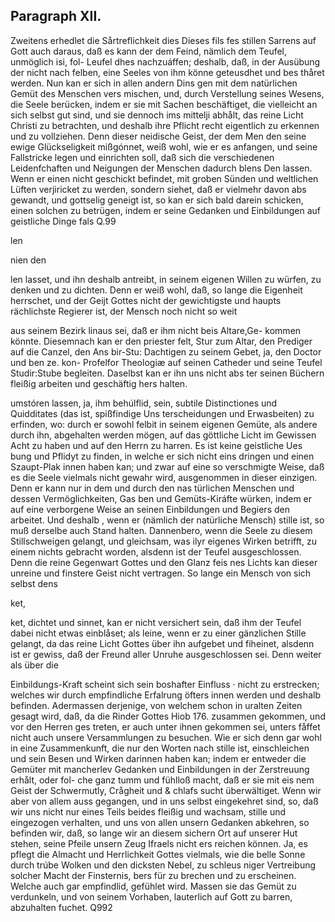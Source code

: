 
<!-- Seite 513 -->
Paragraph XII.
--------------

Zweitens erhedlet die Sårtreflichkeit dies Dieses fils fes stillen Sarrens auf Gott auch daraus, daß es kann der dem Feind, nämlich dem Teufel, unmöglich isi, fol- Leufel dhes nachzuáffen; deshalb, daß, in der Ausübung der nicht nach felben, eine Seeles von ihm könne geteusdhet und bes thåret werden. Nun kan er sich in allen andern Dins gen mit dem natürlichen Gemüt des Menschen vers mischen, und, durch Verstellung seines Wesens, die Seele berücken, indem er sie mit Sachen beschäftiget, die vielleicht an sich selbst gut sind, und sie dennoch ims mittelji abhålt, das reine Licht Christi zu betrachten, und deshalb ihre Pflicht recht eigentlich zu erkennen und zu vollziehen. Denn dieser neidische Geist, der dem Men den seine ewige Glückseligkeit mißgónnet, weiß wohl, wie er es anfangen, und seine Fallstricke legen und einrichten soll, daß sich die verschiedenen Leidenfchaften und Neigungen der Menschen dadurch blens Den lassen. Wenn er einen nicht geschickt befindet, mit groben Sünden und weltlichen Lüften verjiricket zu werden, sondern siehet, daß er vielmehr davon abs gewandt, und gottselig geneigt ist, so kan er sich bald darein schicken, einen solchen zu betrügen, indem er seine Gedanken und Einbildungen auf geistliche Dinge fals Q.99

len

nien den
<!-- Seite 514 -->
len lasset, und ihn deshalb antreibt, in seinem eigenen Willen zu würfen, zu denken und zu dichten. Denn er weiß wohl, daß, so lange die Eigenheit herrschet, und der Geijt Gottes nicht der gewichtigste und haupts rächlichste Regierer ist, der Mensch noch nicht so weit

aus seinem Bezirk linaus sei, daß er ihm nicht beis Altare,Ge- kommen könnte. Diesemnach kan er den priester felt, Stur zum Altar, den Prediger auf die Canzel, den Ans bir-Stu: Dachtigen zu seinem Gebet, ja, den Doctor und ben ze. kon- Profelfor Theologiæ auf seinen Catheder und seine Teufel Studir:Stube begleiten. Daselbst kan er ihn uns nicht abs ter seinen Büchern fleißig arbeiten und geschäftig hers halten.

umstóren lassen, ja, ihm behúlflid, sein, subtile Distinctiones und Quidditates (das ist, spißfindige Uns terscheidungen und Erwasbeiten) zu erfinden, wo: durch er sowohl felbit in seinem eigenen Gemüte, als andere durch ihn, abgehalten werden mögen, auf das göttliche Licht im Gewissen Acht zu haben und auf den Herrn zu harren. Es ist keine geistliche Ues bung und Pflidyt zu finden, in welche er sich nicht eins dringen und einen Szaupt-Plak innen haben kan; und zwar auf eine so verschmigte Weise, daß es die Seele vielmals nicht gewahr wird, ausgenommen in dieser einzigen. Denn er kann nur in dem und durch den nas türlichen Menschen und dessen Vermöglichkeiten, Gas ben und Gemüts-Kiráfte würken, indem er auf eine verborgene Weise an seinen Einbildungen und Begiers den arbeitet. Und deshalb
, wenn er (nämlich der natürliche Mensch) stille ist, so muß derselbe auch Stand halten. Dannenbero, wenn die Seele zu diesem Stillschweigen gelangt, und gleichsam, was ilyr eigenes Wirken betrifft, zu einem nichts gebracht worden, alsdenn ist der Teufel ausgeschlossen. Denn die reine Gegenwart Gottes und den Glanz feis nes Lichts kan dieser unreine und finstere Geist nicht vertragen. So lange ein Mensch von sich selbst dens

ket,
<!-- Seite 515 -->
 ket, dichtet und sinnet, kan er nicht versichert sein,
daß ihm der Teufel dabei nicht etwas einblåset; als
leine, wenn er zu einer gänzlichen Stille gelangt,
da das reine Licht Gottes über ihn aufgebet und
fiheinet, alsdenn ist er gewiss, daß der Freund aller
Unruhe ausgeschlossen sei. Denn weiter als über die

  Einbildungs-Kraft scheint sich sein boshafter Einfluss
· nicht zu erstrecken; welches wir durch empfindliche
 Erfalrung öfters innen werden und deshalb befinden.
  Adermassen derjenige, von welchem schon in uralten
  Zeiten gesagt wird, daß, da die Rinder Gottes Hiob 176.
  zusammen gekommen, und vor den Herren ges
  treten, er auch unter ihnen gekommen sei, unters
  fåffet nicht auch unsere Versammlungen zu besuchen.
 Wie er sich denn gar wohl in eine Zusammenkunft,
  die nur den Worten nach stille ist, einschleichen und
  sein Besen und Wirken darinnen haben kan; indem
  er entweder die Gemüter mit mancherlev Gedanken
  und Einbildungen in der Zerstreuung erhålt, oder fol-
  che ganz tumm und fühlloß macht, daß er sie mit eis
 nem Geist der Schwermutly, Crågheit und & chlafs
  sucht überwältiget. Wenn wir aber von allem auss
  gegangen, und in uns selbst eingekehret sind, so, daß
  wir uns nicht nur eines Teils beides fleißig und
  wachsam, stille und eingezogen verhalten, und uns
  von allen unsern Gedanken abkehren, so befinden wir,
  daß, so lange wir an diesem sichern Ort auf unserer
  Hut stehen, seine Pfeile unsern Zeug Ifraels nicht ers
  reichen können. Ja, es pflegt die Almacht und
   Herrlichkeit Gottes vielmals, wie die belle Sonne
  durch trúbe Wolken und den dicksten Nebel, zu schleus
  niger Vertreibung solcher Macht der Finsternis, bers
  für zu brechen und zu erscheinen. Welche auch gar
  empfindlid, gefühlet wird. Massen sie das Gemüt
  zu verdunkeln, und von seinem Vorhaben, lauterlich
  auf Gott zu barren, abzuhalten fuchet.
         Q992

